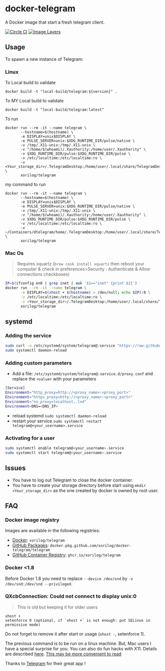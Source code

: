 # docker-telegram

A Docker image that start a fresh telegram client.

[![Circle CI](https://circleci.com/gh/xorilog/docker-telegram.svg?style=shield)](https://circleci.com/gh/xorilog/docker-telegram)
[![Image Layers](https://images.microbadger.com/badges/image/xorilog/telegram.svg)](https://microbadger.com/images/xorilog/telegram)

## Usage

To spawn a new instance of Telegram:

### Linux


To Local build to validate

```shell
docker build -t "local-build/telegram:${version}" .
```
To MY Local build to validate


```shell
docker build -t "local-build/telegram:latest"
```




To run

```shell
docker run --rm -it --name telegram \
       --hostname=$(hostname) \
       -e DISPLAY=unix$DISPLAY \
       -e PULSE_SERVER=unix:$XDG_RUNTIME_DIR/pulse/native \
       -v /tmp/.X11-unix:/tmp/.X11-unix \
       -v "/home/$(whoami)/.Xauthority:/home/user/.Xauthority" \
       -v $XDG_RUNTIME_DIR/pulse:$XDG_RUNTIME_DIR/pulse \
       -v /etc/localtime:/etc/localtime:ro \
       -v <Your_storage_dir>/.TelegramDesktop:/home/user/.local/share/TelegramDesktop/ \
       xorilog/telegram
```

my command to run

```shell
docker run --rm -it --name telegram \
       --hostname=$(hostname) \
       -e DISPLAY=unix$DISPLAY \
       -e PULSE_SERVER=unix:$XDG_RUNTIME_DIR/pulse/native \
       -v /tmp/.X11-unix:/tmp/.X11-unix \
       -v "/home/$(whoami)/.Xauthority:/home/user/.Xauthority" \
       -v $XDG_RUNTIME_DIR/pulse:$XDG_RUNTIME_DIR/pulse \
       -v /etc/localtime:/etc/localtime:ro \
       -v ~/Containers/dtelegram/home/.TelegramDesktop:/home/user/.local/share/TelegramDesktop/ \
       xorilog/telegram
```




### Mac Os

> Requires xquartz (`brew cask install xquartz` then reboot your computer & check in preferences>Security : Authenticate & Allow connections checkboxes)

```bash
IP=$(ifconfig en0 | grep inet | awk '$1=="inet" {print $2}')
docker run --rm -it --name telegram \
       -e DISPLAY=$(xhost + $(hostname) > /dev/null; echo $IP):0 \
       -v /etc/localtime:/etc/localtime:ro \
       -v <Your_storage_dir>/.TelegramDesktop:/home/user/.local/share/TelegramDesktop/ \
       xorilog/telegram
```

## systemd

### Adding the service

```bash
sudo curl -o /etc/systemd/system/telegram@.service "https://raw.githubusercontent.com/xorilog/docker-telegram/master/telegram%40.service"
sudo systemctl daemon-reload
```

### Adding custom parameters

* Add a file: `/etc/systemd/system/telegram@.service.d/proxy.conf` and replace the `<value>` with your parameters

```bash
[Service]
Environment="http_proxy=http://<proxy_name>:<proxy_port>"
Environment="https_proxy=http://<proxy_name>:<proxy_port>"
Environment="no_proxy=localhost,.lxd"
Environment=DNS=<DNS_IP>
```

* reload systemd `sudo systemctl daemon-reload`
* restart your service `sudo systemctl restart telegram@<your_username>.service`

### Activating for a user

```bash
sudo systemctl enable telegram@<your_username>.service
sudo systemctl start telegram@<your_username>.service
```

## Issues

* You have to log out Telegram to close the docker container.
* You have to create your storage directory before start using `mkdir <Your_storage_dir>` as the one created by docker is owned by root user.

## FAQ

### Docker image registry

Images are available in the following registries:

* [Docker](https://hub.docker.com/r/xorilog/telegram): `xorilog/telegram`
* [GitHub Packages](https://github.com/xorilog/docker-telegram/packages/26101): `docker.pkg.github.com/xorilog/docker-telegram/telegram`
* [GitHub Container Registry](https://github.com/users/xorilog/packages/container/package/telegram): `ghcr.io/xorilog/telegram`

### Docker <1.8

Before Docker 1.8 you need to replace `--device /dev/snd` by `-v /dev/snd:/dev/snd --privileged`.

### QXcbConnection: Could not connect to display unix:0

>This is old but keeping it for older users

```shell
xhost +
setenforce 0 (optional, if `xhost +` is not enough: put SELinux in permissive mode)
```

Do not forget to remove it after start or usage (`xhost -`, setenforce 1).

The previous command is to be run on a linux machine. But, Mac users I have a special surprise for you. You can also do fun hacks with X11. Details are described [here](https://github.com/docker/docker/issues/8710).
[This may be more convenient to read](https://gist.github.com/netgusto/931085fc3673b69dd15a1763784307c5)

Thanks to [Telegram](https://telegram.org/) for their great app !
